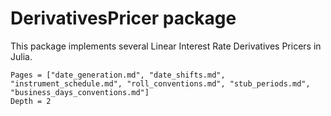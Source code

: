 # DerivativesPricer package

This package implements several Linear Interest Rate Derivatives Pricers in Julia.

```@contents
Pages = ["date_generation.md", "date_shifts.md", "instrument_schedule.md", "roll_conventions.md", "stub_periods.md", "business_days_conventions.md"]
Depth = 2
```